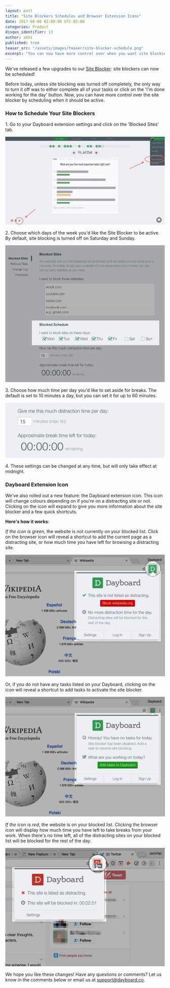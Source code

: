 ```yaml
---
layout: post
title: "Site Blockers Schedules and Browser Extension Icons"
date: 2017-06-08 02:00:00 UTC-05:00
categories: Product
disqus_identifier: 13
author: abhi
published: true
teaser_src: "/assets/images/teaser/site-blocker-schedule.png"
excerpt: "You can now have more control over when you want site blocking to occur using our scheduling feature. Set active days, schedule break times, and quickly see how much distracting time you have left on any given moment."
---
```


We've released a few upgrades to our [Site Blocker](https://blog.dayboard.co/website-blocker-chrome): site blockers can now be scheduled! 

Before today, unless site blocking was turned off completely, the only way to turn it off was to either complete all of your tasks or click on the 'I'm done working for the day' button. Now, you can have more control over the site blocker by scheduling *when* it should be active. 

### How to Schedule Your Site Blockers

1\. Go to your Dayboard extension settings and click on the 'Blocked Sites' tab.

<div>  
  <img src="/assets/images/product/extension-setting.png" alt="The settings to Dayboard's Chrome New Tab Page Extension" title="Dayboard's Chrome Extension Settings" />
</div>

2\. Choose which days of the week you'd like the Site Blocker to be active. By default, site blocking is turned off on Saturday and Sunday.

<div>
  <img src="/assets/images/product/site-blocker-break-days-scheduler.png" alt="Schedule the days of the week you'd like Dayboard to help you block distracting sites." title="Dayboard's Site Blocker schedule" />
</div>

3\. Choose how much time per day you'd like to set aside for breaks. The default is set to 10 minutes a day, but you can set it for up to 60 minutes.

<div>
  <img src="/assets/images/product/site-blocker-break-time-scheduler.png" alt="Set aside some break time for those guilty free browsing on your favourite sites." title="Dayboard's Site Blocker break timer" />
</div>

4\. These settings can be changed at any time, but will only take effect at midnight.

### Dayboard Extension Icon

We've also rolled out a new feature: the Dayboard extension icon. This icon will change colours depending on if you're on a distracting site or not. Clicking on the icon will expand to give you more information about the site blocker and a few quick shortcuts.

**Here's how it works**:

*If the icon is green*, the website is not currently on your blocked list. Click on the browser icon will reveal a shortcut to add the current page as a distracting site, or how much time you have left for browsing a distracting site.

<div>
  <img src="/assets/images/product/site-blocker-break-green-notification.png" title="Dayboard's site blocker icon turns green to indicate you're on a website that can be blocked." alt="Dayboard Site Blocker Extension Icon - Green">
</div>

Or, if you do not have any tasks listed on your Dayboard, clicking on the icon will reveal a shortcut to add tasks to activate the site blocker.

<div>
  <img src="/assets/images/product/site-blocker-no-task-notification.png" title="Dayboard's site blocker are only active when you have a task set in Dayboard." alt="Dayboard Site Blocker Extension Icon - Green">
</div>

*If the icon is red*, the website is on your blocked list. Clicking the browser icon will display how much time you have left to take breaks from your work. When there's no time left, all of the distracting sites on your blocked list will be blocked for the rest of the day.

<div>
  <img src="/assets/images/product/site-blocker-break-red-notification.png" title="Dayboard's site blocker icon turns red to indicate you're on a website that is on your blocked list." alt="Dayboard Site Blocker Extension Icon - Red">
</div>

We hope you like these changes! Have any questions or comments? Let us know in the comments below or email us at [support@dayboard.co](mailto:support@dayboard.co).